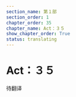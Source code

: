 ```yaml
---
section_name: 第１部
section_order: 1
chapter_order: 35
chapter_name: Act：３５
show_chapter_order: True
status: translating
---
```


# Act：３５
待翻译
